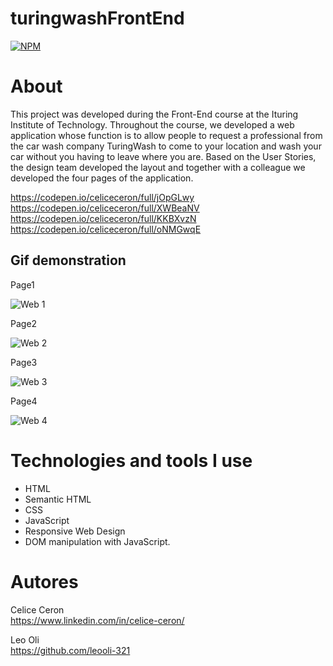 # turingwashFrontEnd
[![NPM](https://img.shields.io/npm/l/react)](https://github.com/celiceceron/turingwashFrontEnd/blob/master/licence)

# About 
This project was developed during the Front-End course at the Ituring Institute of Technology. Throughout the course, we developed a web application whose function is to allow people to request a professional from the car wash company TuringWash to come to your location and wash your car without you having to leave where you are. 
Based on the User Stories, the design team developed the layout and together with a colleague we developed the four pages of the application.

https://codepen.io/celiceceron/full/jOpGLwy <br>
https://codepen.io/celiceceron/full/XWBeaNV <br>
https://codepen.io/celiceceron/full/KKBXvzN <br>
https://codepen.io/celiceceron/full/oNMGwqE <br>

## Gif demonstration
Page1 <br>

![Web 1](https://github.com/celiceceron/turingwashFrontEnd/blob/1167b5addd546f53e9be743b6c4ec19f490308a5/page1.gif)

Page2 <br>

![Web 2](https://github.com/celiceceron/turingwashFrontEnd/blob/1167b5addd546f53e9be743b6c4ec19f490308a5/page2.gif)

Page3 <br>

![Web 3](https://github.com/celiceceron/turingwashFrontEnd/blob/1167b5addd546f53e9be743b6c4ec19f490308a5/page3.gif)

Page4 <br>

![Web 4](https://github.com/celiceceron/turingwashFrontEnd/blob/1167b5addd546f53e9be743b6c4ec19f490308a5/page4.gif)

# Technologies and tools I use
- HTML
- Semantic HTML
- CSS
- JavaScript
- Responsive Web Design
- DOM manipulation with JavaScript.

# Autores
Celice Ceron <br>
https://www.linkedin.com/in/celice-ceron/

Leo Oli <br>
https://github.com/leooli-321
